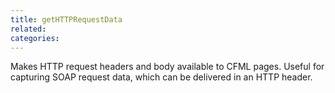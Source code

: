 ```yaml
---
title: getHTTPRequestData
related:
categories:
---
```


Makes HTTP request headers and body available to CFML pages.
        Useful for capturing SOAP request data, which can be delivered
        in an HTTP header.